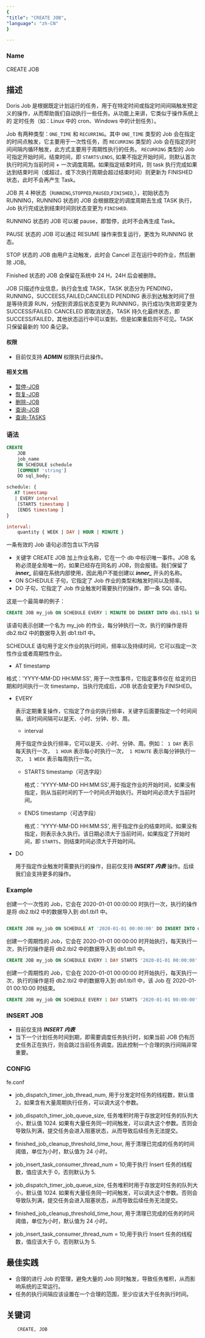 ```yaml
---
{
"title": "CREATE JOB",
"language": "zh-CN"
}

---
```


<!--
Licensed to the Apache Software Foundation (ASF) under one
or more contributor license agreements.  See the NOTICE file
distributed with this work for additional information
regarding copyright ownership.  The ASF licenses this file
to you under the Apache License, Version 2.0 (the
"License"); you may not use this file except in compliance
with the License.  You may obtain a copy of the License at

  http://www.apache.org/licenses/LICENSE-2.0

Unless required by applicable law or agreed to in writing,
software distributed under the License is distributed on an
"AS IS" BASIS, WITHOUT WARRANTIES OR CONDITIONS OF ANY
KIND, either express or implied.  See the License for the
specific language governing permissions and limitations
under the License.
-->


### Name

CREATE JOB

## 描述

Doris Job 是根据既定计划运行的任务，用于在特定时间或指定时间间隔触发预定义的操作，从而帮助我们自动执行一些任务。从功能上来讲，它类似于操作系统上的
定时任务（如：Linux 中的 cron、Windows 中的计划任务）。


Job 有两种类型：`ONE_TIME` 和 `RECURRING`。其中 `ONE_TIME` 类型的 Job 会在指定的时间点触发，它主要用于一次性任务，而 `RECURRING` 类型的 Job 会在指定的时间间隔内循环触发，此方式主要用于周期性执行的任务。
`RECURRING` 类型的 Job 可指定开始时间，结束时间，即 `STARTS\ENDS`, 如果不指定开始时间，则默认首次执行时间为当前时间 + 一次调度周期。如果指定结束时间，则 task 执行完成如果达到结束时间（或超过，或下次执行周期会超过结束时间）则更新为 FINISHED 状态，此时不会再产生 Task。

JOB 共 4 种状态（`RUNNING`,`STOPPED`,`PAUSED`,`FINISHED`,），初始状态为 RUNNING，RUNNING 状态的 JOB 会根据既定的调度周期去生成 TASK 执行，Job 执行完成达到结束时间则状态变更为 `FINISHED`.

RUNNING 状态的 JOB 可以被 pause，即暂停，此时不会再生成 Task。

PAUSE 状态的 JOB 可以通过 RESUME 操作来恢复运行，更改为 RUNNING 状态。

STOP 状态的 JOB 由用户主动触发，此时会 Cancel 正在运行中的作业，然后删除 JOB。

Finished 状态的 JOB 会保留在系统中 24 H，24H 后会被删除。

JOB 只描述作业信息，执行会生成 TASK，TASK 状态分为 PENDING，RUNNING，SUCCEESS,FAILED,CANCELED
PENDING 表示到达触发时间了但是等待资源 RUN，分配到资源后状态变更为 RUNNING，执行成功/失败即变更为 SUCCESS/FAILED.
CANCELED 即取消状态，TASK 持久化最终状态，即 SUCCESS/FAILED，其他状态运行中可以查到，但是如果重启则不可见。TASK 只保留最新的 100 条记录。

#### 权限

- 目前仅支持 ***ADMIN*** 权限执行此操作。

#### 相关文档

- [暂停-JOB](../Alter/PAUSE-JOB.md)
- [恢复-JOB](../Alter/RESUME-JOB.md)
- [删除-JOB](../Drop/DROP-JOB.md)
- [查询-JOB](../../../sql-functions/table-valued-functions/jobs.md)
- [查询-TASKS](../../../sql-functions/table-valued-functions/tasks.md)

### 语法

```sql
CREATE
    JOB
    job_name
    ON SCHEDULE schedule
    [COMMENT 'string']
    DO sql_body;

schedule: {
   AT timestamp 
   | EVERY interval
    [STARTS timestamp ]
    [ENDS timestamp ]
}

interval:
    quantity { WEEK | DAY | HOUR | MINUTE }
```

一条有效的 Job 语句必须包含以下内容

- 关键字 CREATE JOB 加上作业名称，它在一个 db 中标识唯一事件。JOB 名称必须是全局唯一的，如果已经存在同名的 JOB，则会报错。我们保留了 ***inner_*** 前缀在系统内部使用，因此用户不能创建以 ***inner_*** 开头的名称。
- ON SCHEDULE 子句，它指定了 Job 作业的类型和触发时间以及频率。
- DO 子句，它指定了 Job 作业触发时需要执行的操作，即一条 SQL 语句。

这是一个最简单的例子：

```sql
CREATE JOB my_job ON SCHEDULE EVERY 1 MINUTE DO INSERT INTO db1.tbl1 SELECT * FROM db2.tbl2;
```

该语句表示创建一个名为 my_job 的作业，每分钟执行一次，执行的操作是将 db2.tbl2 中的数据导入到 db1.tbl1 中。

SCHEDULE 语句用于定义作业的执行时间，频率以及持续时间，它可以指定一次性作业或者周期性作业。
- AT timestamp

格式：'YYYY-MM-DD HH:MM:SS', 用于一次性事件，它指定事件仅在 给定的日期和时间执行一次 timestamp，当执行完成后，JOB 状态会变更为 FINISHED。

- EVERY

  表示定期重复操作，它指定了作业的执行频率，关键字后面要指定一个时间间隔，该时间间隔可以是天、小时、分钟、秒、周。

    - interval

  用于指定作业执行频率，它可以是天、小时、分钟、周。例如：` 1 DAY` 表示每天执行一次，` 1 HOUR` 表示每小时执行一次，` 1 MINUTE` 表示每分钟执行一次，` 1 WEEK` 表示每周执行一次。

    - STARTS timestamp（可选字段）

      格式：'YYYY-MM-DD HH:MM:SS',用于指定作业的开始时间，如果没有指定，则从当前时间的下一个时间点开始执行。开始时间必须大于当前时间。

    - ENDS timestamp（可选字段）

      格式：'YYYY-MM-DD HH:MM:SS', 用于指定作业的结束时间，如果没有指定，则表示永久执行。该日期必须大于当前时间，如果指定了开始时间，即 `STARTS`，则结束时间必须大于开始时间。
    
- DO

  用于指定作业触发时需要执行的操作，目前仅支持 ***INSERT 内表*** 操作。后续我们会支持更多的操作。

### Example

创建一个一次性的 Job，它会在 2020-01-01 00:00:00 时执行一次，执行的操作是将 db2.tbl2 中的数据导入到 db1.tbl1 中。

```sql

CREATE JOB my_job ON SCHEDULE AT '2020-01-01 00:00:00' DO INSERT INTO db1.tbl1 SELECT * FROM db2.tbl2;

```

创建一个周期性的 Job，它会在 2020-01-01 00:00:00 时开始执行，每天执行一次，执行的操作是将 db2.tbl2 中的数据导入到 db1.tbl1 中。

```sql
CREATE JOB my_job ON SCHEDULE EVERY 1 DAY STARTS '2020-01-01 00:00:00' DO INSERT INTO db1.tbl1 SELECT * FROM db2.tbl2 WHERE  create_time >=  days_add(now(),-1);
```

创建一个周期性的 Job，它会在 2020-01-01 00:00:00 时开始执行，每天执行一次，执行的操作是将 db2.tbl2 中的数据导入到 db1.tbl1 中，该 Job 在 2020-01-01 00:10:00 时结束。

```sql
CREATE JOB my_job ON SCHEDULE EVERY 1 DAY STARTS '2020-01-01 00:00:00' ENDS '2020-01-01 00:10:00' DO INSERT INTO db1.tbl1 SELECT * FROM db2.tbl2 create_time >=  days_add(now(),-1);
```

### INSERT JOB

- 目前仅支持 ***INSERT 内表***
- 当下一个计划任务时间到期，即需要调度任务执行时，如果当前 JOB 仍有历史任务正在执行，则会跳过当前任务调度。因此控制一个合理的执行间隔非常重要。

### CONFIG

fe.conf

- job_dispatch_timer_job_thread_num, 用于分发定时任务的线程数，默认值 2，如果含有大量周期执行任务，可以调大这个参数。

- job_dispatch_timer_job_queue_size, 任务堆积时用于存放定时任务的队列大小，默认值 1024. 如果有大量任务同一时间触发，可以调大这个参数。否则会导致队列满，提交任务会进入阻塞状态，从而导致后续任务无法提交。

- finished_job_cleanup_threshold_time_hour, 用于清理已完成的任务的时间阈值，单位为小时，默认值为 24 小时。

- job_insert_task_consumer_thread_num = 10;用于执行 Insert 任务的线程数，值应该大于 0，否则默认为 5.

- job_dispatch_timer_job_queue_size, 任务堆积时用于存放定时任务的队列大小，默认值 1024. 如果有大量任务同一时间触发，可以调大这个参数。否则会导致队列满，提交任务会进入阻塞状态，从而导致后续任务无法提交。

- finished_job_cleanup_threshold_time_hour, 用于清理已完成的任务的时间阈值，单位为小时，默认值为 24 小时。

- job_insert_task_consumer_thread_num = 10;用于执行 Insert 任务的线程数，值应该大于 0，否则默认为 5.


## 最佳实践

- 合理的进行 Job 的管理，避免大量的 Job 同时触发，导致任务堆积，从而影响系统的正常运行。
- 任务的执行间隔应该设置在一个合理的范围，至少应该大于任务执行时间。

## 关键词

        CREATE, JOB
